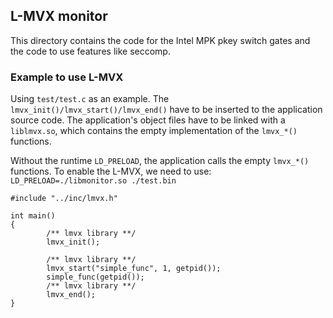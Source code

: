 ## L-MVX monitor
This directory contains the code for the Intel MPK pkey switch gates and the code to use features like seccomp.

### Example to use L-MVX
Using `test/test.c` as an example. The `lmvx_init()/lmvx_start()/lmvx_end()` have to be inserted to the application source code. The application's object files have to be linked with a `liblmvx.so`, which contains the empty implementation of the `lmvx_*()` functions.

Without the runtime `LD_PRELOAD`, the application calls the empty `lmvx_*()` functions. To enable the L-MVX, we need to use: `LD_PRELOAD=./libmonitor.so ./test.bin`

```
#include "../inc/lmvx.h"

int main()
{
        /** lmvx library **/
        lmvx_init();

        /** lmvx library **/
        lmvx_start("simple_func", 1, getpid());
        simple_func(getpid());
        /** lmvx library **/
        lmvx_end();
}
```
